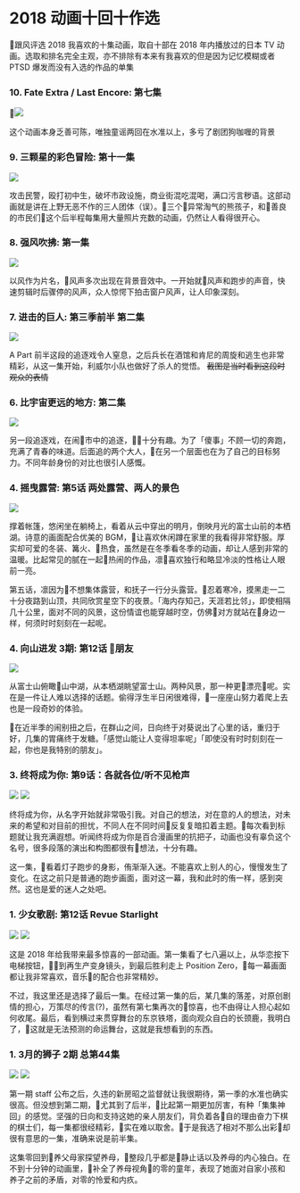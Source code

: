 # 2018 动画十回十作选

跟风评选 2018 我喜欢的十集动画，取自十部在 2018 年内播放过的日本 TV 动画。选取和排名完全主观，亦不排除有本来有我喜欢的但是因为记忆模糊或者 PTSD 爆发而没有入选的作品的单集

### 10. Fate Extra / Last Encore: 第七集

![](../images/FELE-EP07.png)

这个动画本身乏善可陈，唯独童谣两回在水准以上，多亏了剧团狗咖喱的背景

### 9. 三颗星的彩色冒险: 第十一集

![](../images/三颗星-EP11.png)

攻击民警，殴打初中生，破坏市政设施，商业街混吃混喝，满口污言秽语。这部动画就是讲在上野无恶不作的三人团体（误）。三个异常淘气的熊孩子，和善良的市民们这个后半程每集用大量照片充数的动画，仍然让人看得很开心。

### 8. 强风吹拂: 第一集

![](../images/强风吹拂-EP1.png)

以风作为片名，风声多次出现在背景音效中。一开始就风声和跑步的声音，快速剪辑时后骤停的风声，众人惊愕下拍击窗户风声，让人印象深刻。

### 7. 进击的巨人: 第三季前半 第二集

![](../images/巨人-S3EP2.png)

A Part 前半这段的追逐戏令人窒息，之后兵长在酒馆和肯尼的周旋和逃生也非常精彩，从这一集开始，利威尔小队也做好了杀人的觉悟。 <del>截图是当时看到这段时观众的表情</del>

### 6. 比宇宙更远的地方: 第二集

![](../images/比宇宙更远的地方-EP2.png)

另一段追逐戏，在闹市中的追逐，十分有趣。为了「傻事」不顾一切的奔跑，充满了青春的味道。后面追的两个大人，在另一个层面也在为了自己的目标努力。不同年龄身份的对比也很引人感慨。

### 4. 摇曳露营: 第5话 两处露营、两人的景色

![](../images/摇曳露营-EP5.png)

撑着帐篷，悠闲坐在躺椅上，看着从云中穿出的明月，倒映月光的富士山前的本栖湖。诗意的画面配合优美的 BGM，让喜欢休闲蹲在家里的我看得非常舒服。厚实却可爱的冬装、篝火、热食，虽然是在冬季看冬季的动画，却让人感到非常的温暖。比起常见的腻在一起热闹的作品，凛喜欢独行和略显冷淡的性格让人眼前一亮。

第五话，凛因为不想集体露营，和抚子一行分头露营。忍着寒冷，摸黑走一二十分夜路到山顶，共同欣赏星空下的夜景。「海内存知己，天涯若比邻」，即使相隔几十公里，面对不同的风景，这份情谊也能穿越时空，仿佛对方就站在身边一样，何须时时刻刻在一起呢。

### 4. 向山进发 3期: 第12话 朋友

![](../images/向山进发-S3EP12.png)

从富士山俯瞰山中湖，从本栖湖眺望富士山。两种风景，那一种更漂亮呢。实在是一件让人难以选择的话题。偷得浮生半日闲很难得，一座座山努力着爬上去也是一段奇妙的体验。

在近半季的闹别扭之后，在群山之间，日向终于对葵说出了心里的话，重归于好，几集的胃痛终于发糖。「感觉山能让人变得坦率呢」「即使没有时时刻刻在一起，你也是我特别的朋友」。

### 3. 终将成为你: 第9话：各就各位/听不见枪声

![](../images/终将成为你-EP9-1.png)
![](../images/终将成为你-EP9-2.png)

终将成为你，从名字开始就非常吸引我。对自己的想法，对在意的人的想法，对未来的希望和对目前的担忧，不同人在不同时间反复复暗扣着主题。每次看到标题就让我充满遐想。听闻终将成为你是百合漫画里的抗把子，动画也没有辜负这个名号，很多段落的演出和构图都很有想法，十分有趣。

这一集，看着灯子跑步的身影，侑渐渐入迷。不能喜欢上别人的心，慢慢发生了变化。在这之前只是普通的跑步画面，面对这一幕，我和此时的侑一样，感到突然。这也是爱的迷人之处吧。

### 1. 少女歌剧: 第12话 Revue Starlight

![](../images/少女歌剧-EP12-1.png)
![](../images/少女歌剧-EP12-2.png)

这是 2018 年给我带来最多惊喜的一部动画。第一集看了七八遍以上，从华恋按下电梯按钮，到再生产变身镜头，到最后胜利走上 Position Zero，每一幕画面都让我非常喜欢，音乐的配合也非常精妙。

不过，我这里还是选择了最后一集。在经过第一集的后，某几集的落差，对原创剧情的担心，万策尽的传言(?)，虽然有第七集再次的惊喜，也不由得让人担心起如何收尾。最后，看到横过来贯穿舞台的东京铁塔，面向观众自白的长颈鹿，我明白了，这就是无法预测的命运舞台，这就是我想看到的东西。

### 1. 3月的狮子 2期 总第44集

![](../images/3月的狮子-EP44-1.png)
![](../images/3月的狮子-EP44-2.png)

第一期 staff 公布之后，久违的新房昭之监督就让我很期待，第一季的水准也确实很高。但没想到第二期，尤其到了后半，比起第一期更加厉害，有种「集集神回」的感觉。坚强的日向和支持这她的亲人朋友们，背负着各自的理由奋力下棋的棋士们，每一集都很经精彩，实在难以取舍。于是我选了相对不那么出彩却很有意思的一集，准确来说是前半集。

这集零回到养父母家探望养母，整段几乎都是静止话以及养母的内心独白。在不到十分钟的动画里，补全了养母视角的零的童年，表现了她面对自家小孩和养子之前的矛盾，对零的怜爱和内疚。